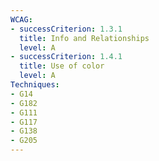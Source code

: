 ```yaml
---
WCAG: 
- successCriterion: 1.3.1
  title: Info and Relationships
  level: A
- successCriterion: 1.4.1
  title: Use of color
  level: A
Techniques: 
- G14
- G182
- G111
- G117
- G138
- G205
---
```

